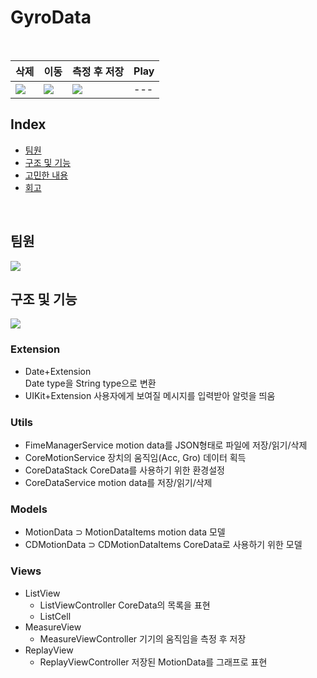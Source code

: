 # GyroData
<br>

|삭제|이동|측정 후 저장|Play|
|------|---|---|---|
|![](https://user-images.githubusercontent.com/73588175/192683661-bfbbfe25-f513-4925-a68b-5409b3cf30c7.gif)|![](https://user-images.githubusercontent.com/73588175/192683797-57a94830-606a-4e05-88e8-62f31eeffab6.gif)|![](https://user-images.githubusercontent.com/73588175/192683997-be8a6ed8-b08a-4053-b8f8-0a314f43a064.gif)|---|

## Index
- [팀원](#팀원)
- [구조 및 기능](#구조-및-기능)
- [고민한 내용](#고민한-내용)
- [회고](#회고)
<br>

## 팀원
![](https://user-images.githubusercontent.com/73588175/192675239-992d47db-c313-4e3d-8b8f-992c122a2d3e.png)
<br>

## 구조 및 기능
![](https://user-images.githubusercontent.com/73588175/192682846-22fec575-0d7d-4beb-9bd9-29a194a9fcda.png)
<br>

### Extension
- Date+Extension  
    Date type을 String type으로 변환
- UIKit+Extension
    사용자에게 보여질 메시지를 입력받아 알럿을 띄움

### Utils
- FimeManagerService 
    motion data를 JSON형태로 파일에 저장/읽기/삭제 
- CoreMotionService
    장치의 움직임(Acc, Gro) 데이터 획득
- CoreDataStack
    CoreData를 사용하기 위한 환경설정
- CoreDataService
    motion data를 저장/읽기/삭제

### Models
- MotionData ⊃ MotionDataItems
    motion data 모델
- CDMotionData ⊃ CDMotionDataItems
    CoreData로 사용하기 위한 모델 

### Views
- ListView
    - ListViewController
        CoreData의 목록을 표현
    - ListCell
- MeasureView
    - MeasureViewController
        기기의 움직임을 측정 후 저장
- ReplayView
    - ReplayViewController
        저장된 MotionData를 그래프로 표현
<br>
